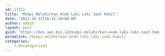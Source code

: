 ```yaml
---
id: 17112
title: 'Mimpi Melahirkan Anak Laki Laki Saat Hamil'
date: '2022-10-31T16:11:16+00:00'
author: admin
layout: post
guid: 'https://bos.awn.biz.id/mimpi-melahirkan-anak-laki-laki-saat-hamil/'
permalink: /mimpi-melahirkan-anak-laki-laki-saat-hamil/
categories:
    - Uncategorized
---
```


